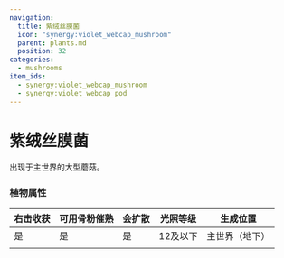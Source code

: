 ```yaml
---
navigation:
  title: 紫绒丝膜菌
  icon: "synergy:violet_webcap_mushroom"
  parent: plants.md
  position: 32
categories:
  - mushrooms
item_ids:
  - synergy:violet_webcap_mushroom
  - synergy:violet_webcap_pod
---
```


# 紫绒丝膜菌

出现于主世界的大型蘑菇。

<GameScene zoom="2" interactive={true}>
  <Block x="0" z="0" id="synergy:violet_webcap_mushroom" p:age="0"/>
  <Block x="1" z="0" id="synergy:violet_webcap_mushroom" p:age="1"/>
  <Block x="2" z="0" id="synergy:violet_webcap_mushroom" p:age="2"/>
  <Block x="2" z="1" id="synergy:violet_webcap_mushroom" p:age="3"/>
  <Block x="1" z="1" id="synergy:violet_webcap_mushroom" p:age="4"/>
  <Block x="0" z="1" id="synergy:violet_webcap_mushroom" p:age="5"/>
</GameScene>




### 植物属性

| 右击收获                          | 可用骨粉催熟                      | 会扩散                            | 光照等级 | 生成位置       |
| --------------------------------- | --------------------------------- | --------------------------------- | -------- | -------------- |
| <Color color="#00ff00">是</Color> | <Color color="#00ff00">是</Color> | <Color color="#00ff00">是</Color> | 12及以下 | 主世界（地下） |
|                                   |                                   |                                   |          |                |
